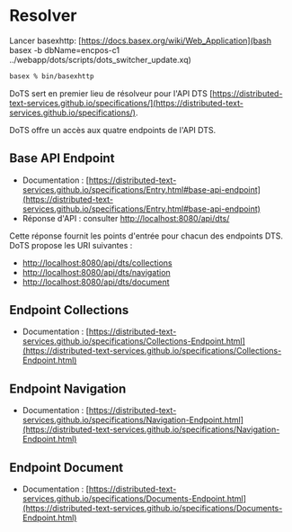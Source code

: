 # Resolver

Lancer basexhttp: [https://docs.basex.org/wiki/Web_Application](bash basex -b dbName=encpos-c1 ../webapp/dots/scripts/dots_switcher_update.xq)

```sh
basex % bin/basexhttp
```

DoTS sert en premier lieu de résolveur pour l'API DTS [https://distributed-text-services.github.io/specifications/](https://distributed-text-services.github.io/specifications/).

DoTS offre un accès aux quatre endpoints de l'API DTS.

## Base API Endpoint

- Documentation : [https://distributed-text-services.github.io/specifications/Entry.html#base-api-endpoint](https://distributed-text-services.github.io/specifications/Entry.html#base-api-endpoint)
- Réponse d'API : consulter [http://localhost:8080/api/dts/](http://localhost:8080/api/dts/)

Cette réponse fournit les points d'entrée pour chacun des endpoints DTS. DoTS propose les URI suivantes :

- [http://localhost:8080/api/dts/collections](http://localhost:8080/api/dts/collections)
- [http://localhost:8080/api/dts/navigation](http://localhost:8080/api/dts/navigation)
- [http://localhost:8080/api/dts/document](http://localhost:8080/api/dts/document)

## Endpoint **Collections**

- Documentation : [https://distributed-text-services.github.io/specifications/Collections-Endpoint.html](https://distributed-text-services.github.io/specifications/Collections-Endpoint.html)

## Endpoint **Navigation**

- Documentation : [https://distributed-text-services.github.io/specifications/Navigation-Endpoint.html](https://distributed-text-services.github.io/specifications/Navigation-Endpoint.html)

## Endpoint **Document**

- Documentation : [https://distributed-text-services.github.io/specifications/Documents-Endpoint.html](https://distributed-text-services.github.io/specifications/Documents-Endpoint.html)